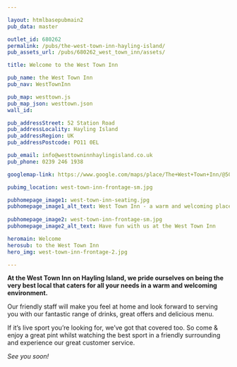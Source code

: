 ```yaml
---

layout: htmlbasepubmain2
pub_data: master

outlet_id: 680262
permalink: /pubs/the-west-town-inn-hayling-island/
pub_assets_url: /pubs/680262_west_town_inn/assets/

title: Welcome to the West Town Inn

pub_name: the West Town Inn
pub_nav: WestTownInn

pub_map: westtown.js
pub_map_json: westtown.json
wall_id: 

pub_addressStreet: 52 Station Road
pub_addressLocality: Hayling Island
pub_addressRegion: UK
pub_addressPostcode: PO11 0EL

pub_email: info@westtowninnhaylingisland.co.uk
pub_phone: 0239 246 1938

googlemap-link: https://www.google.com/maps/place/The+West+Town+Inn/@50.79198,-0.9939457,17z/data=!3m1!4b1!4m7!3m6!1s0x48745ba27bfb3ec9:0x1c822c227c660c0f!5m1!1s2018-09-23!8m2!3d50.79198!4d-0.991757

pubimg_location: west-town-inn-frontage-sm.jpg

pubhomepage_image1: west-town-inn-seating.jpg
pubhomepage_image1_alt_text: West Town Inn - a warm and welcoming place to relax
 
pubhomepage_image2: west-town-inn-frontage-sm.jpg
pubhomepage_image2_alt_text: Have fun with us at the West Town Inn 

heromain: Welcome
herosub: to the West Town Inn
hero_img: west-town-inn-frontage-2.jpg

---
```


**At the West Town Inn on Hayling Island, we pride ourselves on being the very best local that caters for all your needs in a warm and welcoming environment.**

Our friendly staff will make you feel at home and look forward to serving you with our fantastic range of drinks, great offers and delicious menu.

If it’s live sport you’re looking for, we’ve got that covered too. So come & enjoy a great pint whilst watching the best sport in a friendly surrounding and experience our great customer service.

*See you soon!*

